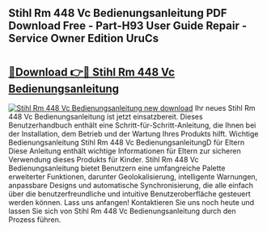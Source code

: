 ## Stihl Rm 448 Vc Bedienungsanleitung PDF Download Free - Part-H93 User Guide Repair - Service Owner Edition UruCs

# <h2><a href="http://df29zbc.blite.top/?on=Stihl+Rm+448+Vc+Bedienungsanleitung">🔗Download 👉🔴 Stihl Rm 448 Vc Bedienungsanleitung</a></h2>

[![Stihl Rm 448 Vc Bedienungsanleitung new download](https://i.imgur.com/lujVjoI.png)](http://df29zbc.blite.top/?on=Stihl+Rm+448+Vc+Bedienungsanleitung)
Ihr neues Stihl Rm 448 Vc Bedienungsanleitung ist jetzt einsatzbereit. Dieses Benutzerhandbuch enthält eine Schritt-für-Schritt-Anleitung, die Ihnen bei der Installation, dem Betrieb und der Wartung Ihres Produkts hilft. Wichtige Bedienungsanleitung Stihl Rm 448 Vc BedienungsanleitungD für Eltern Diese Anleitung enthält wichtige Informationen für Eltern zur sicheren Verwendung dieses Produkts für Kinder. Stihl Rm 448 Vc Bedienungsanleitung bietet Benutzern eine umfangreiche Palette erweiterter Funktionen, darunter Geolokalisierung, intelligente Warnungen, anpassbare Designs und automatische Synchronisierung, die alle einfach über die benutzerfreundliche und intuitive Benutzeroberfläche gesteuert werden können. Lass uns anfangen! Kontaktieren Sie uns noch heute und lassen Sie sich von Stihl Rm 448 Vc Bedienungsanleitung durch den Prozess führen.
